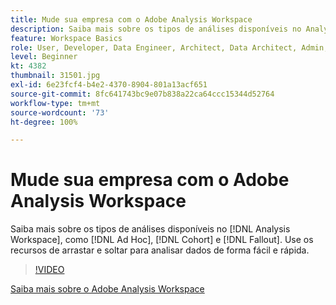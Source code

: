 ```yaml
---
title: Mude sua empresa com o Adobe Analysis Workspace
description: Saiba mais sobre os tipos de análises disponíveis no Analysis Workspace, como Ad hoc, Coorte e Fallout. Use os recursos de arrastar e soltar para analisar dados de forma fácil e rápida.
feature: Workspace Basics
role: User, Developer, Data Engineer, Architect, Data Architect, Admin, Leader
level: Beginner
kt: 4382
thumbnail: 31501.jpg
exl-id: 6e23fcf4-b4e2-4370-8904-801a13acf651
source-git-commit: 8fc641743bc9e07b838a22ca64ccc15344d52764
workflow-type: tm+mt
source-wordcount: '73'
ht-degree: 100%

---
```


# Mude sua empresa com o Adobe Analysis Workspace

Saiba mais sobre os tipos de análises disponíveis no [!DNL Analysis Workspace], como [!DNL Ad Hoc], [!DNL Cohort] e [!DNL Fallout]. Use os recursos de arrastar e soltar para analisar dados de forma fácil e rápida.

>[!VIDEO](https://video.tv.adobe.com/v/31501/?quality=12&learn=on)

[Saiba mais sobre o Adobe Analysis Workspace](https://business.adobe.com/products/analytics/ad-hoc-analysis.html?sdid=T32PLYTV&amp;mv=search)
